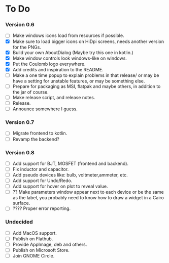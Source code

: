 # To Do
### Version 0.6
- [ ] Make windows icons load from resources if possible.
- [X] Make sure to load bigger icons on HiDpi screens, needs another version for the PNGs.
- [X] Build your own AboutDialog (Maybe try this one in kotlin.)
- [X] Make window controls look windows-like on windows.
- [X] Put the Coulomb logo everywhere.
- [X] Add credits and inspiration to the README.
- [ ] Make a one time popup to explain problems in that release/ or may be have a setting for unstable features, or may be something else.
- [ ] Prepare for packaging as MSI, flatpak and maybe others, in addition to the jar of course.
- [ ] Make release script, and release notes.
- [ ] Release.
- [ ] Announce somewhere I guess.

### Version 0.7
- [ ] Migrate frontend to kotlin.
- [ ] Revamp the backend?

### Version 0.8
- [ ] Add support for BJT, MOSFET (frontend and backend).
- [ ] Fix inductor and capacitor.
- [ ] Add pseudo devices like: bulb, voltmeter,ammeter, etc.
- [ ] Add support for Undo/Redo.
- [ ] Add support for hover on plot to reveal value.
- [ ] ?? Make parameters window appear next to each device or be the same as the label, you probably need to know how to draw a widget in a Cairo surface.
- [ ] ???? Proper error reporting.

### Undecided
- [ ] Add MacOS support.
- [ ] Publish on Flathub.
- [ ] Provide AppImage, deb and others.
- [ ] Publish on Microsoft Store.
- [ ] Join GNOME Circle.